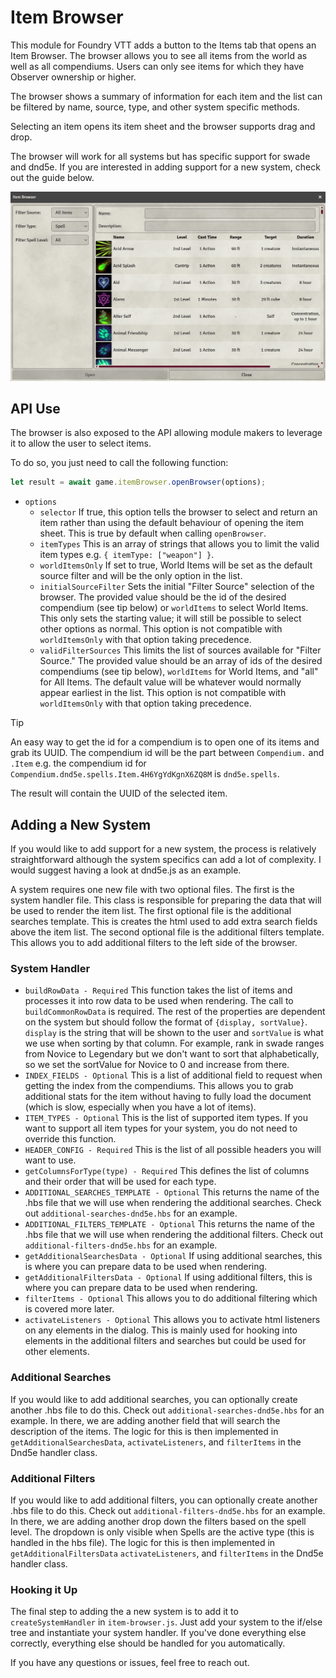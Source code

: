 # Item Browser

This module for Foundry VTT adds a button to the Items tab that opens an Item Browser. The browser allows you to see all items from the world as well as all compendiums. Users can only see items for which they have Observer ownership or higher.

The browser shows a summary of information for each item and the list can be filtered by name, source, type, and other system specific methods.

Selecting an item opens its item sheet and the browser supports drag and drop.

The browser will work for all systems but has specific support for swade and dnd5e. If you are interested in adding support for a new system, check out the guide below.

<img src="https://github.com/ddbrown30/item-browser/blob/main/item_browser.webp" width="700">

## API Use

The browser is also exposed to the API allowing module makers to leverage it to allow the user to select items.

To do so, you just need to call the following function:

```js
let result = await game.itemBrowser.openBrowser(options);
```
* `options`
  * `selector` If true, this option tells the browser to select and return an item rather than using the default behaviour of opening the item sheet. This is true by default when calling `openBrowser`.
  * `itemTypes` This is an array of strings that allows you to limit the valid item types e.g. `{ itemType: ["weapon"] }`.
  * `worldItemsOnly` If set to true, World Items will be set as the default source filter and will be the only option in the list.
  * `initialSourceFilter` Sets the initial "Filter Source" selection of the browser. The provided value should be the id of the desired compendium (see tip below) or `worldItems` to select World Items. This only sets the starting value; it will still be possible to select other options as normal. This option is not compatible with `worldItemsOnly` with that option taking precedence.
  * `validFilterSources` This limits the list of sources available for "Filter Source." The provided value should be an array of ids of the desired compendiums (see tip below), `worldItems` for World Items, and "all" for All Items. The default value will be whatever would normally appear earliest in the list. This option is not compatible with `worldItemsOnly` with that option taking precedence.

> [!TIP]
> An easy way to get the id for a compendium is to open one of its items and grab its UUID. The compendium id will be the part between `Compendium.` and `.Item` e.g. the compendium id for `Compendium.dnd5e.spells.Item.4H6YgYdKgnX6ZQ8M` is `dnd5e.spells`.

The result will contain the UUID of the selected item.

## Adding a New System

If you would like to add support for a new system, the process is relatively straightforward although the system specifics can add a lot of complexity. I would suggest having a look at dnd5e.js as an example.

A system requires one new file with two optional files. The first is the system handler file. This class is responsible for preparing the data that will be used to render the item list. The first optional file is the additional searches template. This is creates the html used to add extra search fields above the item list. The second optional file is the additional filters template. This allows you to add additional filters to the left side of the browser.

### System Handler

- `buildRowData - Required` This function takes the list of items and processes it into row data to be used when rendering. The call to `buildCommonRowData` is required. The rest of the properties are dependent on the system but should follow the format of `{display, sortValue}`. `display` is the string that will be shown to the user and `sortValue` is what we use when sorting by that column. For example, rank in swade ranges from Novice to Legendary but we don't want to sort that alphabetically, so we set the sortValue for Novice to 0 and increase from there.
- `INDEX_FIELDS - Optional` This is a list of additional field to request when getting the index from the compendiums. This allows you to grab additional stats for the item without having to fully load the document (which is slow, especially when you have a lot of items).
- `ITEM_TYPES - Optional` This is the list of supported item types. If you want to support all item types for your system, you do not need to override this function.
- `HEADER_CONFIG - Required` This is the list of all possible headers you will want to use.
- `getColumnsForType(type) - Required` This defines the list of columns and their order that will be used for each type.
- `ADDITIONAL_SEARCHES_TEMPLATE - Optional` This returns the name of the .hbs file that we will use when rendering the additional searches. Check out `additional-searches-dnd5e.hbs` for an example.
- `ADDITIONAL_FILTERS_TEMPLATE - Optional` This returns the name of the .hbs file that we will use when rendering the additional filters. Check out `additional-filters-dnd5e.hbs` for an example.
- `getAdditionalSearchesData - Optional` If using additional searches, this is where you can prepare data to be used when rendering.
- `getAdditionalFiltersData - Optional` If using additional filters, this is where you can prepare data to be used when rendering.
- `filterItems - Optional` This allows you to do additional filtering which is covered more later.
- `activateListeners - Optional` This allows you to activate html listeners on any elements in the dialog. This is mainly used for hooking into elements in the additional filters and searches but could be used for other elements.

### Additional Searches

If you would like to add additional searches, you can optionally create another .hbs file to do this. Check out `additional-searches-dnd5e.hbs` for an example. In there, we are adding another field that will search the description of the items. The logic for this is then implemented in `getAdditionalSearchesData`, `activateListeners`, and `filterItems` in the Dnd5e handler class.

### Additional Filters

If you would like to add additional filters, you can optionally create another .hbs file to do this. Check out `additional-filters-dnd5e.hbs` for an example. In there, we are adding another drop down the filters based on the spell level. The dropdown is only visible when Spells are the active type (this is handled in the hbs file). The logic for this is then implemented in `getAdditionalFiltersData` `activateListeners`, and `filterItems` in the Dnd5e handler class.

### Hooking it Up

The final step to adding the a new system is to add it to `createSystemHandler` in `item-browser.js`. Just add your system to the if/else tree and instantiate your system handler. If you've done everything else correctly, everything else should be handled for you automatically.

If you have any questions or issues, feel free to reach out.
